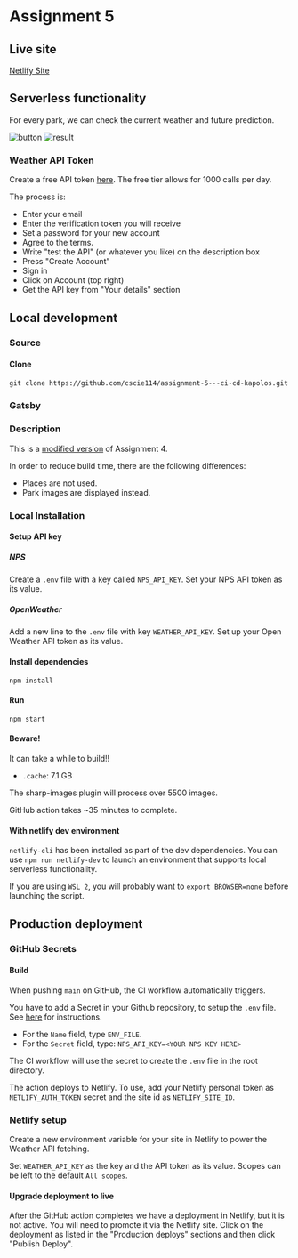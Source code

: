 # Assignment 5

## Live site

[Netlify Site](https://assignment-5-ci-cd-kap.netlify.app)

## Serverless functionality

For every park, we can check the current weather and future prediction.

![button](https://i.imgur.com/8sh6jpQ.png)
![result](https://i.imgur.com/zNSV71h.png)


### Weather API Token

Create a free API token [here](https://www.visualcrossing.com/sign-up). The free tier allows for 1000 calls per day.

The process is:
* Enter your email
* Enter the verification token you will receive
* Set a password for your new account
* Agree to the terms.
* Write "test the API" (or whatever you like) on the description box
* Press "Create Account"
* Sign in
* Click on Account (top right)
* Get the API key from "Your details" section

## Local development

### Source

#### Clone

`git clone https://github.com/cscie114/assignment-5---ci-cd-kapolos.git`

### Gatsby

### Description

This is a <u>modified version</u> of Assignment 4.

In order to reduce build time, there are the following differences:

* Places are not used.
* Park images are displayed instead.

### Local Installation

#### Setup API key

##### NPS

Create a `.env` file with a key called `NPS_API_KEY`.
Set your NPS API token as its value.

##### OpenWeather

Add a new line to the `.env` file with key `WEATHER_API_KEY`.
Set up your Open Weather API token as its value.

#### Install dependencies

`npm install`

#### Run

`npm start`

#### Beware!

It can take a while to build!!

* `.cache`: 7.1 GB

The sharp-images plugin will process over 5500 images.

GitHub action takes ~35 minutes to complete.

#### With netlify dev environment

`netlify-cli` has been installed as part of the dev dependencies. You can use `npm run netlify-dev` to launch an environment that supports local serverless functionality.

If you are using `WSL 2`, you will probably want to `export BROWSER=none` before launching the script.

## Production deployment

### GitHub Secrets

#### Build

When pushing `main` on GitHub, the CI workflow automatically triggers.

You have to add a Secret in your Github repository, to setup the `.env` file. See [here](https://github.com/cscie114/assignment-5---ci-cd-kapolos.git) for instructions.

* For the `Name` field, type `ENV_FILE`.
* For the `Secret` field, type: `NPS_API_KEY=<YOUR NPS KEY HERE>`

The CI workflow will use the secret to create the `.env` file in the root directory.

The action deploys to Netlify. To use, add your Netlify personal token as `NETLIFY_AUTH_TOKEN` secret and the site id as `NETLIFY_SITE_ID`.

### Netlify setup

Create a new environment variable for your site in Netlify to power the Weather API fetching.

Set `WEATHER_API_KEY` as the key and the API token as its value.
Scopes can be left to the default `All scopes`.

#### Upgrade deployment to live

After the GitHub action completes we have a deployment in Netlify, but it is not active. You will need to promote it via the Netlify site. Click on the deployment as listed in the "Production deploys" sections and then click "Publish Deploy".
